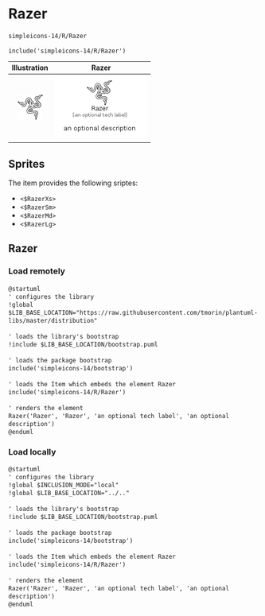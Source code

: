 # Razer


```text
simpleicons-14/R/Razer
```

```text
include('simpleicons-14/R/Razer')
```



| Illustration | Razer |
| :---: | :---: |
| ![illustration for Illustration](../../simpleicons-14/R/Razer.png) | ![illustration for Razer](../../simpleicons-14/R/Razer.Local.png) |



## Sprites
The item provides the following sriptes:

- `<$RazerXs>`
- `<$RazerSm>`
- `<$RazerMd>`
- `<$RazerLg>`





## Razer

### Load remotely
```plantuml
@startuml
' configures the library
!global $LIB_BASE_LOCATION="https://raw.githubusercontent.com/tmorin/plantuml-libs/master/distribution"

' loads the library's bootstrap
!include $LIB_BASE_LOCATION/bootstrap.puml

' loads the package bootstrap
include('simpleicons-14/bootstrap')

' loads the Item which embeds the element Razer
include('simpleicons-14/R/Razer')

' renders the element
Razer('Razer', 'Razer', 'an optional tech label', 'an optional description')
@enduml
```

### Load locally
```plantuml
@startuml
' configures the library
!global $INCLUSION_MODE="local"
!global $LIB_BASE_LOCATION="../.."

' loads the library's bootstrap
!include $LIB_BASE_LOCATION/bootstrap.puml

' loads the package bootstrap
include('simpleicons-14/bootstrap')

' loads the Item which embeds the element Razer
include('simpleicons-14/R/Razer')

' renders the element
Razer('Razer', 'Razer', 'an optional tech label', 'an optional description')
@enduml
```

